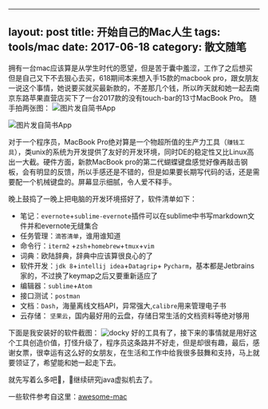 
---
layout: post
title: 开始自己的Mac人生
tags: tools/mac
date: 2017-06-18
category: 散文随笔
---

拥有一台mac应该算是从学生时代的愿望，但是苦于囊中羞涩，工作了之后想买但是自己又下不去狠心去买，618期间本来想入手15款的macbook pro，跟女朋友一说这个事情，她说要买就买最新款的，不差那几个钱，所以昨天就和她一起去南京东路苹果直营店买下了一台2017款的没有touch-bar的13寸MacBook Pro。
随手拍两张图：
![图片发自简书App](http://upload-images.jianshu.io/upload_images/170138-3c7f92cff23efaac.jpg?imageMogr2/auto-orient/strip%7CimageView2/2/w/1080/q/50)

![图片发自简书App](http://upload-images.jianshu.io/upload_images/170138-783fda5da1532238.jpg?imageMogr2/auto-orient/strip%7CimageView2/2/w/1080/q/50)

对于一个程序员，MacBook Pro绝对算是一个物超所值的生产力工具（`赚钱工具`），类unix的系统为开发提供了友好的开发环境，同时DE的稳定性又比Linux高出一大截。硬件方面，新款MacBook pro的第二代蝴蝶键盘感觉好像再敲击钢板，会有明显的反馈，所以手感还是不错的，但是如果要长期写代码的话，还是需要配一个机械键盘的。屏幕显示细腻，令人爱不释手。

晚上鼓捣了一晚上把电脑的开发环境搭好了，软件清单如下：
* 笔记：`evernote`+`sublime-evernote`插件可以在sublime中书写markdown文件并和evernote无缝集合
* 任务管理：`滴答清单`，谁用谁知道
* 命令行：`iterm2` +`zsh`+`homebrew`+`tmux`+`vim`
* 词典：欧陆辞典，辞典中应该算很良心的了
* 软件开发：`jdk 8`+`intellij idea`+`Datagrip`+ `Pycharm`，基本都是Jetbrains家的，不过换了keymap之后又要重新适应了
* 编辑器：`sublime`+`Atom`
* 接口测试：`postman`
* 文档：`Dash`，海量离线文档API，异常强大,`calibre`用来管理电子书
* 云存储： `坚果云`，国内最好用的云盘，存储日常生活的文档资料等绝对够用

下面是我安装好的软件截图：
![docky](http://upload-images.jianshu.io/upload_images/170138-24f5b583f0868329.png?imageMogr2/auto-orient/strip%7CimageView2/2/w/1240)
好的工具有了，接下来的事情就是用好这个工具创造价值，打怪升级了，程序员这条路并不好走，但是却很有趣，最后，感谢女票，很幸运有这么好的女朋友，在生活和工作中给我很多鼓舞和支持，马上就要领证了，希望能和她一起走下去。

就先写着么多吧，继续研究java虚拟机去了。

一些软件参考自这里：[awesome-mac](https://jaywcjlove.github.io/awesome-mac/index.zh.html)